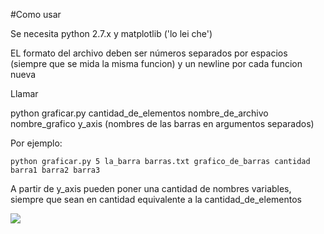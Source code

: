 #Como usar

Se necesita python 2.7.x y matplotlib ('lo lei che')

EL formato del archivo deben ser números separados por espacios (siempre que se mida la misma funcion) y un newline por cada funcion nueva

Llamar

python graficar.py cantidad_de_elementos nombre_de_archivo nombre_grafico y_axis (nombres de las barras en argumentos separados)

Por ejemplo:

    python graficar.py 5 la_barra barras.txt grafico_de_barras cantidad  barra1 barra2 barra3

A partir de y_axis pueden poner una cantidad de nombres variables, siempre que sean en cantidad equivalente a la cantidad_de_elementos



![](http://i.imgur.com/wVLPxID.png)

